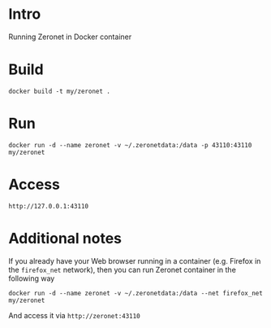 Intro
=====

Running Zeronet in Docker container

Build
=====
```
docker build -t my/zeronet .
```

Run
===
```
docker run -d --name zeronet -v ~/.zeronetdata:/data -p 43110:43110 my/zeronet
```

Access
======
```
http://127.0.0.1:43110
```

Additional notes
================

If you already have your Web browser running in a container (e.g. Firefox in
the `firefox_net` network), then you can run Zeronet container in the
following way
```
docker run -d --name zeronet -v ~/.zeronetdata:/data --net firefox_net my/zeronet
```

And access it via `http://zeronet:43110`
